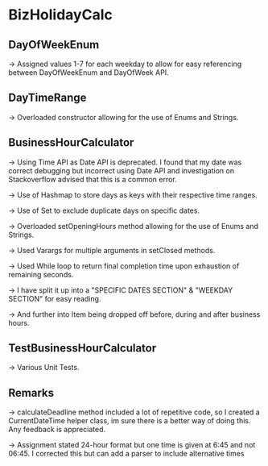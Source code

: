# BizHolidayCalc

DayOfWeekEnum
--------------			
-> Assigned values 1-7 for each weekday to allow for easy referencing between DayOfWeekEnum and DayOfWeek API.

DayTimeRange
--------------
-> Overloaded constructor allowing for the use of Enums and Strings.

BusinessHourCalculator 
--------------
-> Using Time API as Date API is deprecated. I found that my date was correct debugging but incorrect using Date API and investigation on Stackoverflow advised that this is a common error.
    
-> Use of Hashmap to store days as keys with their respective time ranges.

-> Use of Set to exclude duplicate days on specific dates.

-> Overloaded setOpeningHours method allowing for the use of Enums and Strings.

-> Used Varargs for multiple arguments in setClosed methods.

-> Used While loop to return final completion time upon exhaustion of remaining seconds.

-> I have split it up into a "SPECIFIC DATES SECTION" & "WEEKDAY SECTION" for easy reading.

-> And further into Item being dropped off before, during and after business hours.

TestBusinessHourCalculator
--------------
-> Various Unit Tests.

Remarks 
--------------
-> calculateDeadline method included a lot of repetitive code, so I created a CurrentDateTime helper class, im sure there is a better way of doing this. Any feedback is appreciated.
    
-> Assignment stated 24-hour format but one time is given at 6:45 and not 06:45. I corrected this but can add a parser to include alternative times
